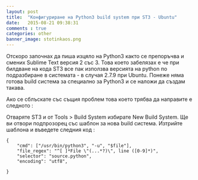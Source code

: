 ```yaml
---
layout: post
title:  "Конфигуриране на Python3 build system при ST3 - Ubuntu"
date:   2015-08-21 09:38:31
comments : true
categories: other
banner_image: stotinkaos.png
---
```


Отскоро започнах да пиша изцяло на Python3 както се препоръчва и смених Sublime Text версия 2 със 3.
Това което забелязах е че при билдване на кода ST3 все пак използва версията на python по подразбиране в системата - в случая 2.7.9 при Ubuntu.
Понеже няма готова build система за специално за Python3 и се наложи да създам такава.

Ако се сблъскате със същия проблем това което трябва да направите е следното : 

Отваряте ST3 и от Tools > Build System избирате New Build System.
Ще ви отвори подпрозорец със шаблон за нова build система.
Изтрийте шаблона и въведете следния код : 

<pre><code>{
    "cmd": ["/usr/bin/python3", "-u", "$file"],
    "file_regex": "^[ ]*File \"(...*?)\", line ([0-9]*)",
    "selector": "source.python",
    "encoding": "utf8",
    
}</code></pre>